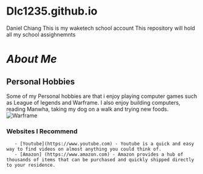 # Dlc1235.github.io 
Daniel Chiang
This is my waketech school account
This repository will hold all my school assighnemnts

# _About Me_
## **Personal Hobbies**
Some of my Personal hobbies are that i enjoy playing computer games such as League of legends and Warframe.
I also enjoy building computers, reading Manwha, taking my dog on a walk and trying new foods.
![Warframe](https://www.google.com/url?sa=i&url=https%3A%2F%2Fwww.warframe.com%2F&psig=AOvVaw2TEsnDO-YKx4vu0cQQ6YHN&ust=1737738911118000&source=images&cd=vfe&opi=89978449&ved=0CBQQjRxqFwoTCOizhuasjIsDFQAAAAAdAAAAABAE)


### **Websites I Recommend**
       - [Youtube](https://www.youtube.com) - Youtube is a quick and easy way to find videos on almost anything you could think of.
       - [Amazon] (https://www.amazon.com) - Amazon provides a hub of thousands of items that can be purchased and quickly shipped directly to your residence.